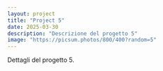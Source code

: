 ```yaml
---
layout: project
title: "Project 5"
date: 2025-03-30
description: "Descrizione del progetto 5"
image: "https://picsum.photos/800/400?random=5"
---
```


Dettagli del progetto 5.
